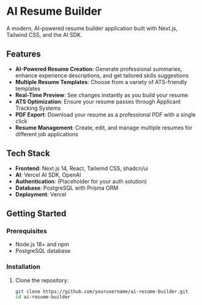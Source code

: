 # AI Resume Builder

A modern, AI-powered resume builder application built with Next.js, Tailwind CSS, and the AI SDK.

## Features

- **AI-Powered Resume Creation**: Generate professional summaries, enhance experience descriptions, and get tailored skills suggestions
- **Multiple Resume Templates**: Choose from a variety of ATS-friendly templates
- **Real-Time Preview**: See changes instantly as you build your resume
- **ATS Optimization**: Ensure your resume passes through Applicant Tracking Systems
- **PDF Export**: Download your resume as a professional PDF with a single click
- **Resume Management**: Create, edit, and manage multiple resumes for different job applications

## Tech Stack

- **Frontend**: Next.js 14, React, Tailwind CSS, shadcn/ui
- **AI**: Vercel AI SDK, OpenAI
- **Authentication**: (Placeholder for your auth solution)
- **Database**: PostgreSQL with Prisma ORM
- **Deployment**: Vercel

## Getting Started

### Prerequisites

- Node.js 18+ and npm
- PostgreSQL database

### Installation

1. Clone the repository:
   ```bash
   git clone https://github.com/yourusername/ai-resume-builder.git
   cd ai-resume-builder

